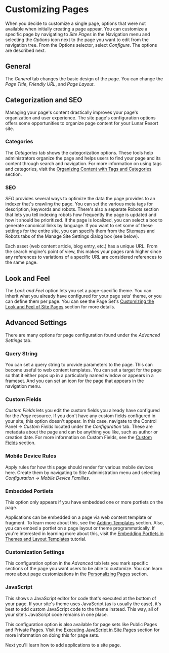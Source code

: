 # Customizing Pages [](id=customizing-pages)

When you decide to customize a single page, options that were not available when
initially creating a page appear. You can customize a specific page by
navigating to *Site Pages* in the Navigation menu and selecting the *Options*
icon next to the page you want to edit from the navigation tree. From the
Options selector, select *Configure*. The options are described next. 

## General [](id=general)

The *General* tab changes the basic design of the page. You can change the *Page
Title*, *Friendly URL*, and *Page Layout*. 

## Categorization and SEO [](id=categorization-and-seo)

Managing your page's content drastically improves your page's organization and
user experience. The site page's configuration options offers some opportunities
to organize page content for your Lunar Resort site.

### Categories [](id=categories)

The *Categories* tab shows the categorization options. These tools help
administrators organize the page and helps users to find your page and its
content through search and navigation. For more information on using tags and
categories, visit the 
[Organizing Content with Tags and Categories](/discover/portal/-/knowledge_base/7-1/organizing-content-with-tags-and-categories)
section.

### SEO [](id=seo)

*SEO* provides several ways to optimize the data the page provides to an indexer
that's crawling the page. You can set the various meta tags for description,
keywords and robots. There's also a separate Robots section that lets you tell
indexing robots how frequently the page is updated and how it should be
prioritized. If the page is localized, you can select a box to generate
canonical links by language. If you want to set some of these settings for the
entire site, you can specify them from the Sitemaps and Robots tabs of the
Manage Site Settings dialog box (see below).

Each asset (web content article, blog entry, etc.) has a unique URL. From the
search engine's point of view, this makes your pages rank higher since any
references to variations of a specific URL are considered references to the same
page.

## Look and Feel [](id=look-and-feel)

The *Look and Feel* option lets you set a page-specific theme. You can inherit
what you already have configured for your page sets' theme, or you can define
them per page. You can see the Page Set's
[Customizing the Look and Feel of Site Pages](/discover/portal/-/knowledge_base/7-1/creating-and-managing-pages#customizing-the-look-and-feel-of-site-pages)
section for more details.

## Advanced Settings [](id=advanced-settings)

There are many options for page configuration found under the *Advanced 
Settings* tab. 

### Query String [](id=query-string)

You can set a query string to provide parameters to the page. This can become
useful to web content templates. You can set a target for the page so that it
either pops up in a particularly named window or appears in a frameset. And you
can set an icon for the page that appears in the navigation menu.

### Custom Fields [](id=custom-fields)

*Custom Fields* lets you edit the custom fields you already have configured for
the *Page* resource. If you don't have any custom fields configured in your
site, this option doesn't appear. In this case, navigate to the Control
Panel &rarr; *Custom Fields* located under the *Configuration* tab. These are
metadata about the page and can be anything you like, such as author or creation
date. For more information on Custom Fields, see the 
[Custom Fields](/discover/portal/-/knowledge_base/7-1/custom5-fields) section.

### Mobile Device Rules [](id=mobile-device-rules)

Apply rules for how this page should render for various mobile devices here.
Create them by navigating to Site Administration menu and selecting
*Configuration* &rarr; *Mobile Device Families*.

### Embedded Portlets [](id=embedded-portlets)

This option only appears if you have embedded one or more portlets on
the page. 

Applications can be embedded on a page via web content template or fragment. To
learn more about this, see the 
[Adding Templates](/discover/portal/-/knowledge_base/7-1/designing-uniform-content#adding-templates)
section. Also, you can embed a portlet on a page layout or theme
programmatically. If you're interested in learning more about this, visit the
[Embedding Portlets in Themes and Layout Templates](/develop/tutorials/-/knowledge_base/7-1/embedding-portlets-in-themes-and-layout-templates)
tutorial.

### Customization Settings [](id=customization-settings)

This configuration option in the *Advanced* tab lets you mark specific
sections of the page you want users to be able to customize. You can learn more
about page customizations in the
[Personalizing Pages](/discover/portal/-/knowledge_base/7-1/creating-and-managing-pages#personalizing-pages)
section.

### JavaScript [](id=javascript)

This shows a JavaScript editor for code that's executed at the bottom of your
page. If your site's theme uses JavaScript (as is usually the case), it's best
to add custom JavaScript code to the theme instead. This way, all of your site's
JavaScript code remains in one place.

This configuration option is also available for page sets like Public Pages and
Private Pages. Visit the
[Executing JavaScript in Site Pages](/discover/portal/-/knowledge_base/7-1/creating-and-managing-pages#executing-javascript-in-site-pages)
section for more information on doing this for page sets.

Next you'll learn how to add applications to a site page.
